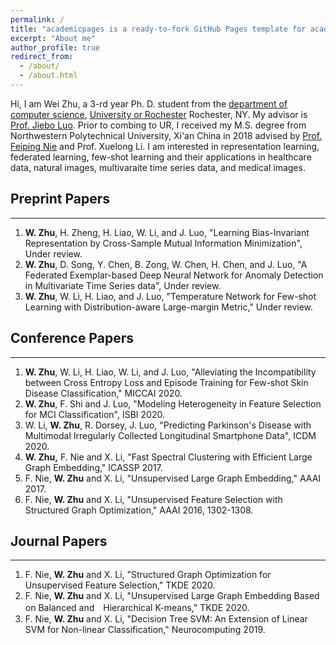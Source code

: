 ```yaml
---
permalink: /
title: "academicpages is a ready-to-fork GitHub Pages template for academic personal websites"
excerpt: "About me"
author_profile: true
redirect_from: 
  - /about/
  - /about.html
---
```


Hi, I am Wei Zhu, a 3-rd year Ph. D. student from the [department of computer science](https://www.cs.rochester.edu/), [University or Rochester](https://rochester.edu/) Rochester, NY. My advisor is [Prof. Jiebo Luo](https://www.cs.rochester.edu/u/jluo/). Prior to combing to UR, I received my M.S. degree from Northwestern Polytechnical University, Xi'an China in 2018 advised by [Prof. Feiping Nie](https://scholar.google.com/citations?user=2oB4nAIAAAAJ&hl=en) and Prof. Xuelong Li. I am interested in representation learning, federated learning, few-shot learning and their applications in healthcare data, natural images, multivaraite time series data, and medical images. 

## Preprint Papers
------
  1. **W. Zhu**, H. Zheng, H. Liao, W. Li, and J. Luo, "Learning Bias-Invariant Representation by Cross-Sample Mutual Information Minimization", Under review.  
  2. **W. Zhu**, D. Song, Y. Chen, B. Zong, W. Chen, H. Chen, and J. Luo, "A Federated Exemplar-based Deep Neural Network for Anomaly Detection in Multivariate Time Series data", Under review. 
  3. **W. Zhu**, W. Li, H. Liao, and J. Luo, "Temperature Network for Few-shot Learning with Distribution-aware Large-margin Metric," Under review.

## Conference Papers
------
  1. **W. Zhu**, W. Li, H. Liao, W. Li, and J. Luo, "Alleviating the Incompatibility between Cross Entropy Loss and Episode Training for Few-shot Skin Disease Classification," MICCAI 2020.  
  2. **W. Zhu**, F. Shi and J. Luo, "Modeling Heterogeneity in Feature Selection for MCI Classification", ISBI 2020.
  3. W. Li, **W. Zhu**, R. Dorsey, J. Luo, "Predicting Parkinson's Disease with Multimodal Irregularly Collected Longitudinal Smartphone Data", ICDM 2020.
  4. **W. Zhu,** F. Nie and X. Li, "Fast Spectral Clustering with Efficient Large Graph Embedding," ICASSP 2017. 
  5. F. Nie, **W. Zhu** and X. Li, "Unsupervised Large Graph Embedding," AAAI 2017.
  6. F. Nie, **W. Zhu** and X. Li, "Unsupervised Feature Selection with Structured Graph Optimization," AAAI 2016, 1302-1308.


## Journal Papers
------
  1. F. Nie, **W. Zhu** and X. Li, "Structured Graph Optimization for Unsupervised Feature Selection," TKDE 2020.
  2. F. Nie, **W. Zhu** and X. Li, "Unsupervised Large Graph Embedding Based on Balanced and　Hierarchical K-means," TKDE 2020.
  3. F. Nie, **W. Zhu** and X. Li, "Decision Tree SVM: An Extension of Linear SVM for Non-linear Classification," Neurocomputing 2019.

